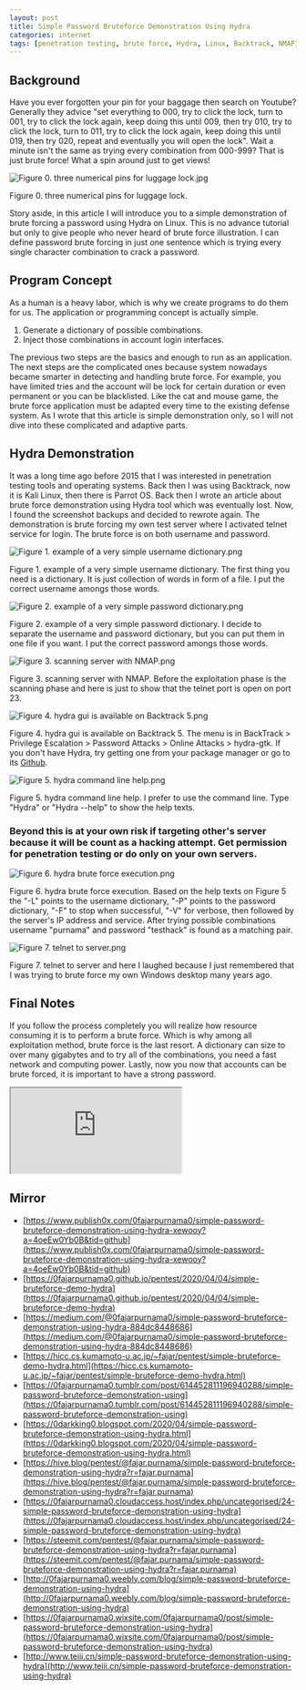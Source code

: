 ```yaml
---
layout: post
title: Simple Password Bruteforce Demonstration Using Hydra
categories: internet
tags: [penetration testing, brute force, Hydra, Linux, Backtrack, NMAP]
---
```


## Background

Have you ever forgotten your pin for your baggage then search on Youtube? Generally they advice "set everything to 000, try to click the lock, turn to 001, try to click the lock again, keep doing this until 009, then try 010, try to click the lock, turn to 011, try to click the lock again, keep doing this until 019, then try 020, repeat and eventually you will open the lock". Wait a minute isn't the same as trying every combination from 000-999? That is just brute force! What a spin around just to get views!


![Figure 0. three numerical pins for luggage lock.jpg](https://cdn.steemitimages.com/DQmQNJq6b9zxVrr36tK6drReGsAFNioHC33umerfwsQvWWD/Figure%200.%20three%20numerical%20pins%20for%20luggage%20lock.jpg)


Figure 0\. three numerical pins for luggage lock.



Story aside, in this article I will introduce you to a simple demonstration of brute forcing a password using Hydra on Linux. This is no advance tutorial but only to give people who never heard of brute force illustration. I can define password brute forcing in just one sentence which is trying every single character combination to crack a password.

## Program Concept

As a human is a heavy labor, which is why we create programs to do them for us. The application or programming concept is actually simple.

1.  Generate a dictionary of possible combinations.
2.  Inject those combinations in account login interfaces.

The previous two steps are the basics and enough to run as an application. The next steps are the complicated ones because system nowadays became smarter in detecting and handling brute force. For example, you have limited tries and the account will be lock for certain duration or even permanent or you can be blacklisted. Like the cat and mouse game, the brute force application must be adapted every time to the existing defense system. As I wrote that this article is simple demonstration only, so I will not dive into these complicated and adaptive parts.

## Hydra Demonstration

It was a long time ago before 2015 that I was interested in penetration testing tools and operating systems. Back then I was using Backtrack, now it is Kali Linux, then there is Parrot OS. Back then I wrote an article about brute force demonstration using Hydra tool which was eventually lost. Now, I found the screenshot backups and decided to rewrote again. The demonstration is brute forcing my own test server where I activated telnet service for login. The brute force is on both username and password.


![Figure 1. example of a very simple username dictionary.png](https://cdn.steemitimages.com/DQmVTxB4XYZTpwTMpk8ctoqMLEDfeChGGhh2PoT4HcU3YN8/Figure%201.%20example%20of%20a%20very%20simple%20username%20dictionary.png)


Figure 1\. example of a very simple username dictionary. The first thing you need is a dictionary. It is just collection of words in form of a file. I put the correct username amongs those words.



![Figure 2. example of a very simple password dictionary.png](https://cdn.steemitimages.com/DQmUWbcKL9esXhKbuyufPDPVXh18irR32ERfe3NaC9VL9mX/Figure%202.%20example%20of%20a%20very%20simple%20password%20dictionary.png)


Figure 2\. example of a very simple password dictionary. I decide to separate the username and password dictionary, but you can put them in one file if you want. I put the correct password amongs those words.



![Figure 3. scanning server with NMAP.png](https://cdn.steemitimages.com/DQmUDfxB2YzeFSaG29GA7su3tDWjTdruSw464QTGAE1uKhT/Figure%203.%20scanning%20server%20with%20NMAP.png)


Figure 3\. scanning server with NMAP. Before the exploitation phase is the scanning phase and here is just to show that the telnet port is open on port 23.


![Figure 4. hydra gui is available on Backtrack 5.png](https://cdn.steemitimages.com/DQmTVGUoiuYFt9rUbPTqzkDnPUWq9YZaf7EANh3ri3NKnxQ/Figure%204.%20hydra%20gui%20is%20available%20on%20Backtrack%205.png)


Figure 4\. hydra gui is available on Backtrack 5\. The menu is in BackTrack > Privilege Escalation > Password Attacks > Online Attacks > hydra-gtk. If you don't have Hydra, try getting one from your package manager or go to its [Github](https://github.com/vanhauser-thc/thc-hydra).



![Figure 5. hydra command line help.png](https://cdn.steemitimages.com/DQmVFVFwagiTNvU9XxfrGwbYfGk7MLz3JUtvq9nKnizGKkZ/Figure%205.%20hydra%20command%20line%20help.png)


Figure 5\. hydra command line help. I prefer to use the command line. Type "Hydra" or "Hydra --help" to show the help texts.



### Beyond this is at your own risk if targeting other's server because it will be count as a **hacking attempt**. Get permission for penetration testing or do only on your own servers.


![Figure 6. hydra brute force execution.png](https://cdn.steemitimages.com/DQmb3getTZawBVj42AS1Y9jNBskFieMae9XZd2AJLUUCj3D/Figure%206.%20hydra%20brute%20force%20execution.png)


Figure 6\. hydra brute force execution. Based on the help texts on Figure 5 the "-L" points to the username dictionary, "-P" points to the password dictionary, "-F" to stop when successful, "-V" for verbose, then followed by the server's IP address and service. After trying possible combinations username "purnama" and password "testhack" is found as a matching pair.




![Figure 7. telnet to server.png](https://cdn.steemitimages.com/DQmR7XQRWypeM3QAuZmnW9gj2wxjSXW8SV6TrVv4YF5MeoR/Figure%207.%20telnet%20to%20server.png)


Figure 7\. telnet to server and here I laughed because I just remembered that I was trying to brute force my own Windows desktop many years ago.



## Final Notes

If you follow the process completely you will realize how resource consuming it is to perform a brute force. Which is why among all exploitation method, brute force is the last resort. A dictionary can size to over many gigabytes and to try all of the combinations, you need a fast network and computing power. Lastly, now you now that accounts can be brute forced, it is important to have a strong password.

<div class="video-container"><iframe src="https://lbry.tv/$/embed/bruteforce-demonstration-using-hydra-on/de2fe690272e819d589098ab3dccad2a85b77da5" allowfullscreen=""></iframe></div>

## Mirror

*   [https://www.publish0x.com/0fajarpurnama0/simple-password-bruteforce-demonstration-using-hydra-xewooy?a=4oeEw0Yb0B&tid=github](https://www.publish0x.com/0fajarpurnama0/simple-password-bruteforce-demonstration-using-hydra-xewooy?a=4oeEw0Yb0B&tid=github)
*   [https://0fajarpurnama0.github.io/pentest/2020/04/04/simple-bruteforce-demo-hydra](https://0fajarpurnama0.github.io/pentest/2020/04/04/simple-bruteforce-demo-hydra)
*   [https://medium.com/@0fajarpurnama0/simple-password-bruteforce-demonstration-using-hydra-884dc8448686](https://medium.com/@0fajarpurnama0/simple-password-bruteforce-demonstration-using-hydra-884dc8448686)
*   [https://hicc.cs.kumamoto-u.ac.jp/~fajar/pentest/simple-bruteforce-demo-hydra.html](https://hicc.cs.kumamoto-u.ac.jp/~fajar/pentest/simple-bruteforce-demo-hydra.html)
*   [https://0fajarpurnama0.tumblr.com/post/614452811196940288/simple-password-bruteforce-demonstration-using](https://0fajarpurnama0.tumblr.com/post/614452811196940288/simple-password-bruteforce-demonstration-using)
*   [https://0darkking0.blogspot.com/2020/04/simple-password-bruteforce-demonstration-using-hydra.html](https://0darkking0.blogspot.com/2020/04/simple-password-bruteforce-demonstration-using-hydra.html)
*   [https://hive.blog/pentest/@fajar.purnama/simple-password-bruteforce-demonstration-using-hydra?r=fajar.purnama](https://hive.blog/pentest/@fajar.purnama/simple-password-bruteforce-demonstration-using-hydra?r=fajar.purnama)
*   [https://0fajarpurnama0.cloudaccess.host/index.php/uncategorised/24-simple-password-bruteforce-demonstration-using-hydra](https://0fajarpurnama0.cloudaccess.host/index.php/uncategorised/24-simple-password-bruteforce-demonstration-using-hydra)
*   [https://steemit.com/pentest/@fajar.purnama/simple-password-bruteforce-demonstration-using-hydra?r=fajar.purnama](https://steemit.com/pentest/@fajar.purnama/simple-password-bruteforce-demonstration-using-hydra?r=fajar.purnama)
*   [http://0fajarpurnama0.weebly.com/blog/simple-password-bruteforce-demonstration-using-hydra](http://0fajarpurnama0.weebly.com/blog/simple-password-bruteforce-demonstration-using-hydra)
*   [https://0fajarpurnama0.wixsite.com/0fajarpurnama0/post/simple-password-bruteforce-demonstration-using-hydra](https://0fajarpurnama0.wixsite.com/0fajarpurnama0/post/simple-password-bruteforce-demonstration-using-hydra)
*   [http://www.teiii.cn/simple-password-bruteforce-demonstration-using-hydra](http://www.teiii.cn/simple-password-bruteforce-demonstration-using-hydra)